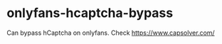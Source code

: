 # onlyfans-hcaptcha-bypass
Can bypass hCaptcha on onlyfans. Check https://www.capsolver.com/ 












































                                                                              